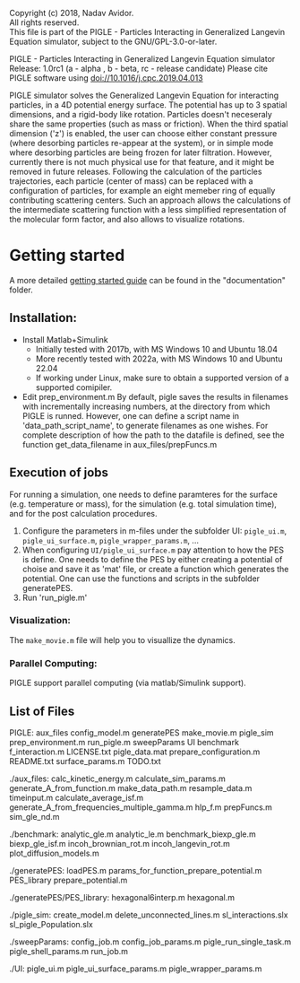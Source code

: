 Copyright (c) 2018, Nadav Avidor.  
All rights reserved.  
This file is part of the PIGLE - Particles Interacting in Generalized Langevin Equation simulator, subject to the  GNU/GPL-3.0-or-later.  

PIGLE - Particles Interacting in Generalized Langevin Equation simulator
Release: 1.0rc1 (a - alpha , b - beta, rc - release candidate)
Please cite PIGLE software using [doi://10.1016/j.cpc.2019.04.013](doi://10.1016/j.cpc.2019.04.013)

PIGLE simulator solves the Generalized Langevin Equation for interacting particles, in a 4D potential energy surface. The potential has up to 3 spatial dimensions, and a rigid-body like rotation. Particles doesn't neceseraly share the same properties (such as mass or friction). When the third spatial dimension ('z') is enabled, the user can choose either constant pressure (where desorbing particles re-appear at the system), or in simple mode where desorbing particles are being frozen for later filtration. However, currently there is not much physical use for that feature, and it might be removed in future releases. Following the calculation of the particles trajectories, each particle (center of mass) can be replaced with a configuration of particles, for example an eight memeber ring of equally contributing scattering centers. Such an approach allows the calculations of the intermediate scattering function with a less simplified representation of the molecular form factor, and also allows to visualize rotations.

# Getting started

A more detailed [getting started guide](/documentation/sams_pigle_documentation.md) can be found in the "documentation" folder.

## Installation:

- Install Matlab+Simulink 
    + Initially tested with 2017b, with MS Windows 10 and Ubuntu 18.04
    + More recently tested with 2022a, with MS Windows 10 and Ubuntu 22.04
    + If working under Linux, make sure to obtain a supported version of a supported comipiler.
- Edit prep_environment.m
  By default, pigle saves the results in filenames with incrementally increasing numbers, at the directory from which PIGLE is runned.
  However, one can define a script name in 'data_path_script_name', to generate filenames as one wishes.
  For complete description of how the path to the datafile is defined, see the function get_data_filename in aux_files/prepFuncs.m

## Execution of jobs

For running a simulation, one needs to define paramteres for the surface (e.g. temperature or mass),
for the simulation (e.g. total simulation time), and for the post calculation procedures.

1. Configure the parameters in m-files under the subfolder UI: `pigle_ui.m`, `pigle_ui_surface.m`, `pigle_wrapper_params.m`, ...
2. When configuring `UI/pigle_ui_surface.m` pay attention to how the PES is define.  One needs to define the PES by either creating a potential of choise and save it as 'mat' file, or create a function which generates the potential. One can use the functions and scripts in the subfolder generatePES.
3. Run 'run_pigle.m'

### Visualization:

The `make_movie.m` file will help you to visuallize the dynamics.

### Parallel Computing:

PIGLE support parallel computing (via matlab/Simulink support).


## List of Files

PIGLE:
aux_files        config_model.m   generatePES  make_movie.m     pigle_sim               prep_environment.m  run_pigle.m      sweepParams  UI
benchmark  f_interaction.m  LICENSE.txt  pigle_data.mat  prepare_configuration.m  README.txt          surface_params.m  TODO.txt

./aux_files:
calc_kinetic_energy.m    calculate_sim_params.m                        generate_A_from_function.m  make_data_path.m  resample_data.m  timeinput.m
calculate_average_isf.m  generate_A_from_frequencies_multiple_gamma.m  hlp_f.m                     prepFuncs.m       sim_gle_nd.m

./benchmark:
analytic_gle.m  analytic_le.m  benchmark_biexp_gle.m  biexp_gle_isf.m  incoh_brownian_rot.m  incoh_langevin_rot.m  plot_diffusion_models.m

./generatePES:
loadPES.m  params_for_function_prepare_potential.m  PES_library  prepare_potential.m

./generatePES/PES_library:
hexagonal6interp.m  hexagonal.m

./pigle_sim:
create_model.m  delete_unconnected_lines.m  sl_interactions.slx  sl_pigle_Population.slx

./sweepParams:
config_job.m  config_job_params.m  pigle_run_single_task.m  pigle_shell_params.m  run_job.m

./UI:
pigle_ui.m  pigle_ui_surface_params.m  pigle_wrapper_params.m



